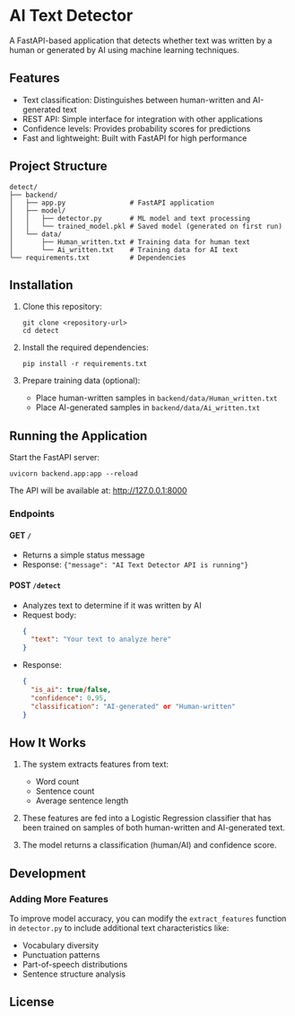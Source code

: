 # AI Text Detector

A FastAPI-based application that detects whether text was written by a human or generated by AI using machine learning techniques.

## Features

- Text classification: Distinguishes between human-written and AI-generated text
- REST API: Simple interface for integration with other applications
- Confidence levels: Provides probability scores for predictions
- Fast and lightweight: Built with FastAPI for high performance

## Project Structure

```
detect/
├── backend/
│   ├── app.py                # FastAPI application
│   ├── model/
│   │   ├── detector.py       # ML model and text processing
│   │   └── trained_model.pkl # Saved model (generated on first run)
│   └── data/
│       ├── Human_written.txt # Training data for human text
│       └── Ai_written.txt    # Training data for AI text
└── requirements.txt          # Dependencies
```

## Installation

1. Clone this repository:
   ```
   git clone <repository-url>
   cd detect
   ```

2. Install the required dependencies:
   ```
   pip install -r requirements.txt
   ```

3. Prepare training data (optional):
   - Place human-written samples in `backend/data/Human_written.txt`
   - Place AI-generated samples in `backend/data/Ai_written.txt`

## Running the Application

Start the FastAPI server:

```
uvicorn backend.app:app --reload
```

The API will be available at: http://127.0.0.1:8000



### Endpoints

#### GET `/`
- Returns a simple status message
- Response: `{"message": "AI Text Detector API is running"}`

#### POST `/detect`
- Analyzes text to determine if it was written by AI
- Request body:
  ```json
  {
    "text": "Your text to analyze here"
  }
  ```
- Response:
  ```json
  {
    "is_ai": true/false,
    "confidence": 0.95,
    "classification": "AI-generated" or "Human-written"
  }
  ```

## How It Works

1. The system extracts features from text:
   - Word count
   - Sentence count
   - Average sentence length

2. These features are fed into a Logistic Regression classifier that has been trained on samples of both human-written and AI-generated text.

3. The model returns a classification (human/AI) and confidence score.

## Development

### Adding More Features

To improve model accuracy, you can modify the `extract_features` function in `detector.py` to include additional text characteristics like:

- Vocabulary diversity
- Punctuation patterns
- Part-of-speech distributions
- Sentence structure analysis

## License



